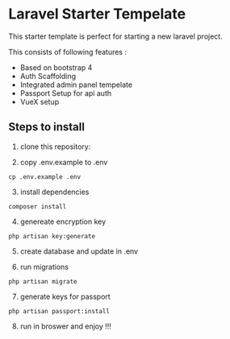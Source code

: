 # Laravel Starter Tempelate

This starter template is perfect for starting a new laravel project.

This consists of following features :

* Based on bootstrap 4
* Auth Scaffolding
* Integrated admin panel tempelate
* Passport Setup for api auth
* VueX setup


## Steps to install

1. clone this repository:

2. copy .env.example to .env
```
cp .env.example .env
```
3. install dependencies
```
composer install
```
4. genereate encryption key
```
php artisan key:generate
```

5. create database and update in .env

6. run migrations
```
php artisan migrate
```
7. generate keys for passport
```
php artisan passport:install
```
8. run in broswer and enjoy !!!
